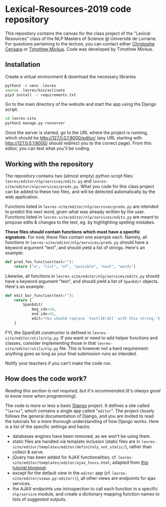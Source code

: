 
# Lexical-Resources-2019 code repository

This repository contains the canvas for the class project of the "Lexical Resources" class of the NLP Masters of Science @ Université de Lorraine.
For questions pertaining to the lecture, you can contact either [Christophe Cerisara](mailto:christophe.cerisara@loria.fr "christophe.cerisara@loria.fr") or [Timothee Mickus](mailto:tmickus@loria.fr "tmickus@loria.fr"). Code was developed by Timothee Mickus.

## Installation
Create a virtual environment & download the necessary libraries
```sh
python3 -m venv .lexres
source .lexres/bin/activate
pip3 install -r requirements.txt
```
Go to the main directory of the website and start the app using the Django script:
```sh
cd lexres-site
python3 manage.py runserver
```
Once the server is started, go to the URL where the project is running, which should be http://127.0.0.1:8000/editor/ (any URL starting with http://127.0.0.1:8000/ should redirect you to the correct page). From this editor, you can test what you'll be coding.

## Working with the repository
The repository contains two (almost empty) python script files: `lexres/editor/nlp/services/edits.py` and `lexres-site/editor/nlp/services/preds.py`. What you code for this class project can be added to these two files, and will be detected automatically by the web application.

Functions listed in `lexres-site/editor/nlp/services/preds.py` are intended to predict the next word, given what was already written by the user. Functions listed in `lexres-site/editor/nlp/services/edits.py` are meant to propose edits & changes to the text, eg. by highlighting spelling mistakes.

**These files should contain functions which must have a specific signature.** For now, these files contain one example each.
Namely, all functions in `lexres-site/editor/nlp/services/preds.py` should have a keyword argument "text", and should yield a list of strings. Here's an example:
```python
def pred_foo_function(text=""):
    return ["a", "list", "of", "possible", "next", "words"]
```
Likewise, all functions in `lexres-site/editor/nlp/services/edits.py` should have a keyword argument "text", and should yield a list of `SpanEdit` objects. Here's an example:
```python
def edit_bar_function(text=""):
    return [
        SpanEdit(
            beg_idx=10,
            end_idx=42,
            edit="You should replace `text[10:42]` with this string."),
    ]
```
FYI, the SpanEdit constructor is defined in `lexres-site/editor/utils/nlp.py`.
If you want or need to add helper functions and classes, consider implementing those in that `lexres-site/editor/utils/nlp.py` file. This is however not a hard requirement: anything goes as long as your final submission runs as intended.

Notify your teachers if you can't make the code run.


## How does the code work?
*Reading this section is not required, but it's recommended (it's always good to know more when programming).*

The code is more or less a basic [Django](https://www.djangoproject.com/ "Django Homepage") project. It defines a site called "`lexres`", which contains a single app called "`editor`". The project closely follows the general documentation of Django, and you are invited to read the tutorials for a more thorough understanding of how Django works.
Here is a list of the specific settings and hacks:
+ databases engines have been removed, as we won't be using them.
+ static files are handled via template inclusion (static files are in `lexres-site/editor/templates/editor/definitely_not_static/`), rather than collect & serve.
+ jQuery has been added for AJAX functionalities, cf. `lexres-site/editor/templates/editor/ajax_funcs.html`; adapted from [this tutorial blogpost](https://simpleisbetterthancomplex.com/tutorial/2016/08/29/how-to-work-with-ajax-request-with-django.html).
+ except for the default view in the `editor` app (cf. `lexres-site/editor/views.py:editor()`), all other views are endpoints for ajax services.
+ the AJAX endpoints use introspection to call each function in a specific `nlp/service` module, and create a dictionary mapping function names to lists of suggested outputs.
